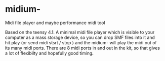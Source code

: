 # midium-
Midi file player and maybe performance midi tool

Based on the teensy 4.1. A minimal midi file player which is visible to your computer as a mass storage device, so you can drop SMF files into it and hit play (or send midi stsrt / stop ) and the midium- will play the midi out of its many midi ports. There are 8 midi ports in and out in the kit, so that gives a lot of flexibilty and hopefully good timing. 
